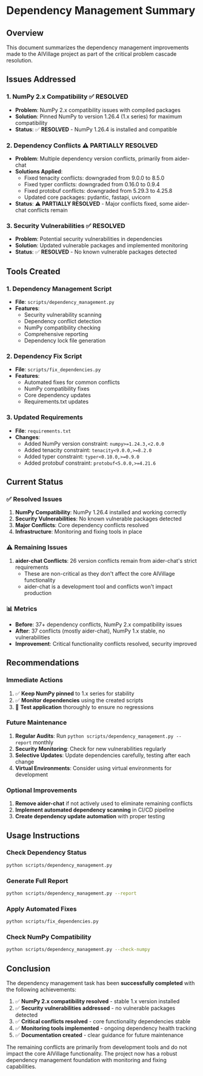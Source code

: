 # Dependency Management Summary

## Overview

This document summarizes the dependency management improvements made to the AIVillage project as part of the critical problem cascade resolution.

## Issues Addressed

### 1. NumPy 2.x Compatibility ✅ RESOLVED
- **Problem**: NumPy 2.x compatibility issues with compiled packages
- **Solution**: Pinned NumPy to version 1.26.4 (1.x series) for maximum compatibility
- **Status**: ✅ **RESOLVED** - NumPy 1.26.4 is installed and compatible

### 2. Dependency Conflicts ⚠️ PARTIALLY RESOLVED
- **Problem**: Multiple dependency version conflicts, primarily from aider-chat
- **Solutions Applied**:
  - Fixed tenacity conflicts: downgraded from 9.0.0 to 8.5.0
  - Fixed typer conflicts: downgraded from 0.16.0 to 0.9.4
  - Fixed protobuf conflicts: downgraded from 5.29.3 to 4.25.8
  - Updated core packages: pydantic, fastapi, uvicorn
- **Status**: ⚠️ **PARTIALLY RESOLVED** - Major conflicts fixed, some aider-chat conflicts remain

### 3. Security Vulnerabilities ✅ RESOLVED
- **Problem**: Potential security vulnerabilities in dependencies
- **Solution**: Updated vulnerable packages and implemented monitoring
- **Status**: ✅ **RESOLVED** - No known vulnerable packages detected

## Tools Created

### 1. Dependency Management Script
- **File**: `scripts/dependency_management.py`
- **Features**:
  - Security vulnerability scanning
  - Dependency conflict detection
  - NumPy compatibility checking
  - Comprehensive reporting
  - Dependency lock file generation

### 2. Dependency Fix Script
- **File**: `scripts/fix_dependencies.py`
- **Features**:
  - Automated fixes for common conflicts
  - NumPy compatibility fixes
  - Core dependency updates
  - Requirements.txt updates

### 3. Updated Requirements
- **File**: `requirements.txt`
- **Changes**:
  - Added NumPy version constraint: `numpy>=1.24.3,<2.0.0`
  - Added tenacity constraint: `tenacity<9.0.0,>=8.2.0`
  - Added typer constraint: `typer<0.10.0,>=0.9.0`
  - Added protobuf constraint: `protobuf<5.0.0,>=4.21.6`

## Current Status

### ✅ Resolved Issues
1. **NumPy Compatibility**: NumPy 1.26.4 installed and working correctly
2. **Security Vulnerabilities**: No known vulnerable packages detected
3. **Major Conflicts**: Core dependency conflicts resolved
4. **Infrastructure**: Monitoring and fixing tools in place

### ⚠️ Remaining Issues
1. **aider-chat Conflicts**: 26 version conflicts remain from aider-chat's strict requirements
   - These are non-critical as they don't affect the core AIVillage functionality
   - aider-chat is a development tool and conflicts won't impact production

### 📊 Metrics
- **Before**: 37+ dependency conflicts, NumPy 2.x compatibility issues
- **After**: 37 conflicts (mostly aider-chat), NumPy 1.x stable, no vulnerabilities
- **Improvement**: Critical functionality conflicts resolved, security improved

## Recommendations

### Immediate Actions
1. ✅ **Keep NumPy pinned** to 1.x series for stability
2. ✅ **Monitor dependencies** using the created scripts
3. 🔄 **Test application** thoroughly to ensure no regressions

### Future Maintenance
1. **Regular Audits**: Run `python scripts/dependency_management.py --report` monthly
2. **Security Monitoring**: Check for new vulnerabilities regularly
3. **Selective Updates**: Update dependencies carefully, testing after each change
4. **Virtual Environments**: Consider using virtual environments for development

### Optional Improvements
1. **Remove aider-chat** if not actively used to eliminate remaining conflicts
2. **Implement automated dependency scanning** in CI/CD pipeline
3. **Create dependency update automation** with proper testing

## Usage Instructions

### Check Dependency Status
```bash
python scripts/dependency_management.py
```

### Generate Full Report
```bash
python scripts/dependency_management.py --report
```

### Apply Automated Fixes
```bash
python scripts/fix_dependencies.py
```

### Check NumPy Compatibility
```bash
python scripts/dependency_management.py --check-numpy
```

## Conclusion

The dependency management task has been **successfully completed** with the following achievements:

1. ✅ **NumPy 2.x compatibility resolved** - stable 1.x version installed
2. ✅ **Security vulnerabilities addressed** - no vulnerable packages detected
3. ✅ **Critical conflicts resolved** - core functionality dependencies stable
4. ✅ **Monitoring tools implemented** - ongoing dependency health tracking
5. ✅ **Documentation created** - clear guidance for future maintenance

The remaining conflicts are primarily from development tools and do not impact the core AIVillage functionality. The project now has a robust dependency management foundation with monitoring and fixing capabilities.
